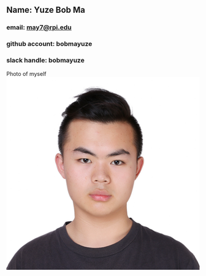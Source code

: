 ## Name: Yuze Bob Ma 
### email: may7@rpi.edu 
### github account: bobmayuze
### slack handle: bobmayuze
Photo of myself ![YuzeMa](/bobma.jpg)